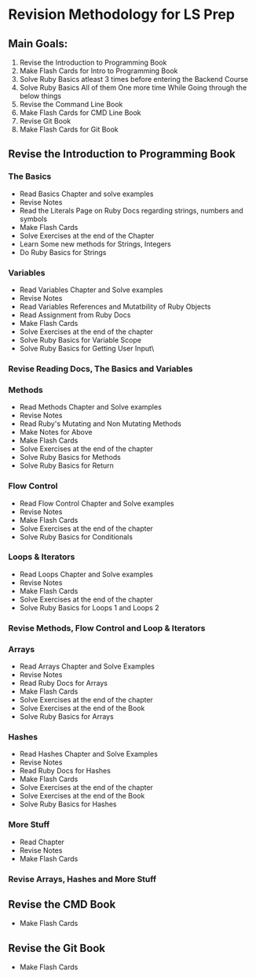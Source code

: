 # Revision Methodology for LS Prep

## Main Goals:

1. Revise the Introduction to Programming Book
2. Make Flash Cards for Intro to Programming Book
3. Solve Ruby Basics atleast 3 times before entering the Backend Course
4. Solve Ruby Basics All of them One more time While Going through the below things
4. Revise the Command Line Book
5. Make Flash Cards for CMD Line Book
6. Revise Git Book
7. Make Flash Cards for Git Book

## Revise the Introduction to Programming Book

### The Basics

- Read Basics Chapter and solve examples
- Revise Notes
- Read the Literals Page on Ruby Docs regarding strings, numbers and symbols
- Make Flash Cards
- Solve Exercises at the end of the Chapter
- Learn Some new methods for Strings, Integers
- Do Ruby Basics for Strings


### Variables

- Read Variables Chapter and Solve examples
- Revise Notes
- Read Variables References and Mutatbility of Ruby Objects
- Read Assignment from Ruby Docs
- Make Flash Cards
- Solve Exercises at the end of the chapter
- Solve Ruby Basics for Variable Scope
- Solve Ruby Basics for Getting User Input\

### Revise Reading Docs, The Basics and Variables

### Methods

- Read Methods Chapter and Solve examples
- Revise Notes
- Read Ruby's Mutating and Non Mutating Methods
- Make Notes for Above
- Make Flash Cards
- Solve Exercises at the end of the chapter
- Solve Ruby Basics for Methods
- Solve Ruby Basics for Return

### Flow Control

- Read Flow Control Chapter and Solve examples
- Revise Notes
- Make Flash Cards
- Solve Exercises at the end of the chapter
- Solve Ruby Basics for Conditionals

### Loops & Iterators

- Read Loops Chapter and Solve examples
- Revise Notes
- Make Flash Cards
- Solve Exercises at the end of the chapter
- Solve Ruby Basics for Loops 1 and Loops 2

### Revise Methods, Flow Control and Loop & Iterators

### Arrays

- Read Arrays Chapter and Solve Examples
- Revise Notes
- Read Ruby Docs for Arrays
- Make Flash Cards
- Solve Exercises at the end of the chapter
- Solve Exercises at the end of the Book
- Solve Ruby Basics for Arrays

### Hashes

- Read Hashes Chapter and Solve Examples
- Revise Notes
- Read Ruby Docs for Hashes
- Make Flash Cards
- Solve Exercises at the end of the chapter
- Solve Exercises at the end of the Book
- Solve Ruby Basics for Hashes


### More Stuff

- Read Chapter
- Revise Notes
- Make Flash Cards

### Revise Arrays, Hashes and More Stuff


## Revise the CMD Book
- Make Flash Cards

## Revise the Git Book
- Make Flash Cards


